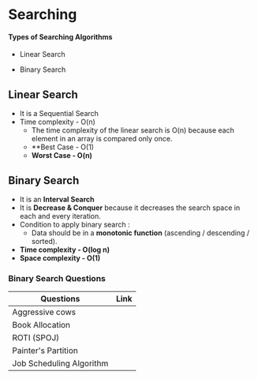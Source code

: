 
# Searching




#### Types of Searching Algorithms

- Linear Search

- Binary Search


## Linear Search

- It is a Sequential Search
- Time complexity - O(n)
    - The time complexity of the linear search is O(n) because each element in an array is compared only once.
    - **Best Case - O(1)
    - **Worst Case - O(n)** 

## Binary Search
- It is an **Interval Search**
- It is **Decrease & Conquer** because it decreases the search space in each and every iteration.
- Condition to apply binary search :
    - Data should be in a **monotonic function** (ascending / descending / sorted).
- **Time complexity - O(log n)**
- **Space complexity - O(1)**

### Binary Search Questions


| Questions        | Link                                                             |
| ----------------- | ------------------------------------------------------------------ |
| Aggressive cows | ![]()  |
| Book Allocation | ![]()  |
| ROTI (SPOJ) | ![]()  |
| Painter's Partition  | ![]()  |
| Job Scheduling Algorithm  | ![]()  |


